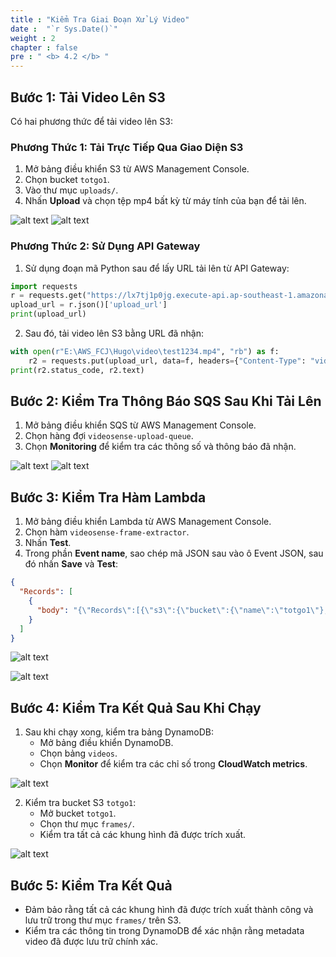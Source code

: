 ```yaml
---
title : "Kiểm Tra Giai Đoạn Xử Lý Video"
date :  "`r Sys.Date()`" 
weight : 2 
chapter : false
pre : " <b> 4.2 </b> "
---
```


## Bước 1: Tải Video Lên S3
Có hai phương thức để tải video lên S3:

### Phương Thức 1: Tải Trực Tiếp Qua Giao Diện S3
1. Mở bảng điều khiển S3 từ AWS Management Console.
2. Chọn bucket `totgo1`.
3. Vào thư mục `uploads/`.
4. Nhấn **Upload** và chọn tệp mp4 bất kỳ từ máy tính của bạn để tải lên.
   
![alt text](/images/4.s3/image_42_0.png)
![alt text](/images/4.s3/image_42_1.png)

### Phương Thức 2: Sử Dụng API Gateway
1. Sử dụng đoạn mã Python sau để lấy URL tải lên từ API Gateway:
```python
import requests
r = requests.get("https://lx7tj1p0jg.execute-api.ap-southeast-1.amazonaws.com/generate-upload-url?filename=test1234.mp4")
upload_url = r.json()['upload_url']
print(upload_url)
```
2. Sau đó, tải video lên S3 bằng URL đã nhận:
```python
with open(r"E:\AWS_FCJ\Hugo\video\test1234.mp4", "rb") as f:
    r2 = requests.put(upload_url, data=f, headers={"Content-Type": "video/mp4"})
print(r2.status_code, r2.text)
```

## Bước 2: Kiểm Tra Thông Báo SQS Sau Khi Tải Lên
1. Mở bảng điều khiển SQS từ AWS Management Console.
2. Chọn hàng đợi `videosense-upload-queue`.
3. Chọn **Monitoring** để kiểm tra các thông số và thông báo đã nhận.

![alt text](/images/4.s3/image_42_2.png)
![alt text](/images/4.s3/image_42_3.png)

## Bước 3: Kiểm Tra Hàm Lambda
1. Mở bảng điều khiển Lambda từ AWS Management Console.
2. Chọn hàm `videosense-frame-extractor`.
3. Nhấn **Test**.
4. Trong phần **Event name**, sao chép mã JSON sau vào ô Event JSON, sau đó nhấn **Save** và **Test**:
```json
{
  "Records": [
    {
      "body": "{\"Records\":[{\"s3\":{\"bucket\":{\"name\":\"totgo1\"},\"object\":{\"key\":\"uploads/test1234_2.mp4\"}}}]}"
    }
  ]
}
```

![alt text](/images/4.s3/image_42_4.png)

![alt text](/images/4.s3/image_42_5.png)
## Bước 4: Kiểm Tra Kết Quả Sau Khi Chạy
1. Sau khi chạy xong, kiểm tra bảng DynamoDB:
   - Mở bảng điều khiển DynamoDB.
   - Chọn bảng `videos`.
   - Chọn **Monitor** để kiểm tra các chỉ số trong **CloudWatch metrics**.

![alt text](/images/4.s3/image_42_6.png)

2. Kiểm tra bucket S3 `totgo1`:
   - Mở bucket `totgo1`.
   - Chọn thư mục `frames/`.
   - Kiểm tra tất cả các khung hình đã được trích xuất.

![alt text](/images/4.s3/image_42_7.png)
## Bước 5: Kiểm Tra Kết Quả
- Đảm bảo rằng tất cả các khung hình đã được trích xuất thành công và lưu trữ trong thư mục `frames/` trên S3.
- Kiểm tra các thông tin trong DynamoDB để xác nhận rằng metadata video đã được lưu trữ chính xác.

